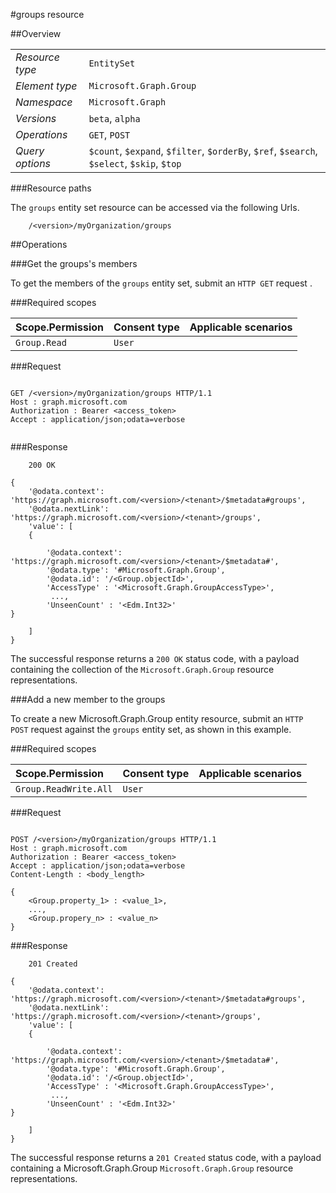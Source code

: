 #groups resource

 



##Overview

|  |  | 
| :-- | :-- | 
| _Resource type_ | `EntitySet` | 
| _Element type_ | `Microsoft.Graph.Group` | 
| _Namespace_ | `Microsoft.Graph` | 
| _Versions_ | `beta`, `alpha` | 
| _Operations_ | `GET`, `POST` | 
| _Query options_ | `$count`, `$expand`, `$filter`, `$orderBy`, `$ref`, `$search`, `$select`, `$skip`, `$top` | 


###Resource paths

The `groups` entity set resource can be accessed via the following Urls. 

```
	/<version>/myOrganization/groups
```





##Operations

###Get the groups's members

To get the members of the `groups` entity set, submit an `HTTP GET` request .  

###Required scopes

| Scope.Permission | Consent type | Applicable scenarios | 
| :-- | :-- | :-- | 
| `Group.Read` | `User` |  | 
###Request

```
	
GET /<version>/myOrganization/groups HTTP/1.1
Host : graph.microsoft.com
Authorization : Bearer <access_token>
Accept : application/json;odata=verbose


```

###Response

```
	200 OK

{
	'@odata.context': 'https://graph.microsoft.com/<version>/<tenant>/$metadata#groups',
	'@odata.nextLink': 'https://graph.microsoft.com/<version>/<tenant>/groups',
	'value': [ 
	{

		'@odata.context': 'https://graph.microsoft.com/<version>/<tenant>/$metadata#',
		'@odata.type': '#Microsoft.Graph.Group',
		'@odata.id': '/<Group.objectId>',
		'AccessType' : '<Microsoft.Graph.GroupAccessType>',
		 ...,
		'UnseenCount' : '<Edm.Int32>'
}

	]
}

```

The successful response returns a `200 OK` status code, with a payload containing the collection of the `Microsoft.Graph.Group` resource representations. 

###Add a new member to the groups

To create a new Microsoft.Graph.Group entity resource, submit an `HTTP POST` request against the `groups` entity set, as shown in this example. 

###Required scopes

| Scope.Permission | Consent type | Applicable scenarios | 
| :-- | :-- | :-- | 
| `Group.ReadWrite.All` | `User` |  | 
###Request

```
	
POST /<version>/myOrganization/groups HTTP/1.1
Host : graph.microsoft.com
Authorization : Bearer <access_token>
Accept : application/json;odata=verbose
Content-Length : <body_length>

{
	<Group.property_1> : <value_1>,
	...,
	<Group.propery_n> : <value_n>
}

```

###Response

```
	201 Created

{
	'@odata.context': 'https://graph.microsoft.com/<version>/<tenant>/$metadata#groups',
	'@odata.nextLink': 'https://graph.microsoft.com/<version>/<tenant>/groups',
	'value': [ 
	{

		'@odata.context': 'https://graph.microsoft.com/<version>/<tenant>/$metadata#',
		'@odata.type': '#Microsoft.Graph.Group',
		'@odata.id': '/<Group.objectId>',
		'AccessType' : '<Microsoft.Graph.GroupAccessType>',
		 ...,
		'UnseenCount' : '<Edm.Int32>'
}

	]
}

```

The successful response returns a `201 Created` status code, with a payload containing a Microsoft.Graph.Group `Microsoft.Graph.Group` resource representations. 



<!-- {
"type": "#page.annotation",
"tocPath": "EntitySet/groups",
"section": "documentation"
} -->
